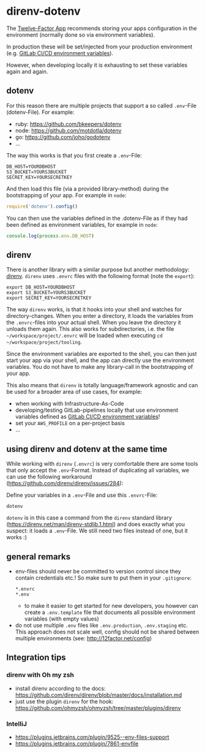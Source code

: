# direnv-dotenv

The [Twelve-Factor App](https://12factor.net/config) recommends storing your apps configuration in
the environment (normally done so via environment variables).

In production these will be set/injected from your production environment (e.g.
[GitLab CI/CD environment variables](https://docs.gitlab.com/ee/ci/variables/)).

However, when developing locally it is exhausting to set these variables again and again.

## dotenv

For this reason there are multiple projects that support a so called `.env`-File (dotenv-File).
For example:
* ruby: https://github.com/bkeepers/dotenv
* node: https://github.com/motdotla/dotenv
* go: https://github.com/joho/godotenv
* ...

The way this works is that you first create a `.env`-File:
```dotenv
DB_HOST=YOURDBHOST
S3_BUCKET=YOURS3BUCKET
SECRET_KEY=YOURSECRETKEY
```

And then load this file (via a provided library-method) during the bootstrapping of your app.
For example in `node`:
```js
require('dotenv').config()
```

You can then use the variables defined in the .dotenv-File as if they had been defined as environment
variables, for example in `node`:
```js
console.log(process.env.DB_HOST)
```

## direnv

There is another library with a similar purpose but another methodology:
[direnv](https://github.com/direnv/direnv).
`direnv` uses `.envrc` files with the following format (note the `export`):
```shell script
export DB_HOST=YOURDBHOST
export S3_BUCKET=YOURS3BUCKET
export SECRET_KEY=YOURSECRETKEY
```

The way `direnv` works, is that it hooks into your shell and watches for directory-changes.
When you enter a directory, it loads the variables from the `.envrc`-files into your actual shell.
When you leave the directory it unloads them again. This also works for subdirectories, i.e.
the file `~/workspace/project/.envrc` will be loaded when executing
`cd ~/workspace/project/tooling`.

Since the environment variables are exported to the shell, you can then just start your app
via your shell, and the app can directly use the environment variables. You do not have to make
any library-call in the bootstrapping of your app.

This also means that `direnv` is totally
language/framework agnostic and can be used for a broader area of use cases, for example:
* when working with Infrastructure-As-Code
* developing/testing GitLab-pipelines locally that use environment variables defined as
[GitLab CI/CD environment variables](https://docs.gitlab.com/ee/ci/variables/)!
* set your `AWS_PROFILE` on a per-project basis
* ...

## using direnv and dotenv at the same time

While working with `direnv` (`.envrc`) is very comfortable there are some tools that only accept
the `.env`-Format. Instead of duplicating all variables, we can use the following workaround
(https://github.com/direnv/direnv/issues/284):

Define your variables in a `.env`-File and use this `.envrc`-File:
```shell script
dotenv
```

`dotenv` is in this case a command from the `direnv` standard library
(https://direnv.net/man/direnv-stdlib.1.html) and does exactly what you suspect: it loads
a `.env`-File. We still need two files instead of one, but it works :)

## general remarks

* env-files should never be committed to version control since they contain credentials etc.!
So make sure to put them in your `.gitignore`:
    ```shell script
    *.envrc
    *.env
    ```
    * to make it easier to get started for new developers, you however can create a `.env.template`
    file that documents all possible environment variables (with empty values) 
* do not use multiple `.env` files like `.env.production`, `.env.staging` etc. This approach does
not scale well, config should not be shared between multiple environments (see: http://12factor.net/config)

## Integration tips

### direnv with Oh my zsh
* install direnv according to the docs: https://github.com/direnv/direnv/blob/master/docs/installation.md
* just use the plugin `direnv` for the hook: https://github.com/ohmyzsh/ohmyzsh/tree/master/plugins/direnv

### IntelliJ
* https://plugins.jetbrains.com/plugin/9525--env-files-support
* https://plugins.jetbrains.com/plugin/7861-envfile
